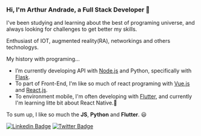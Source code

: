 ### Hi, I'm Arthur Andrade, a Full Stack Developer 👋
I've been studying and learning about the best of programing universe, and always looking for challenges to get better my skills.

Enthusiast of IOT, augmented reality(RA), networkings and others technologys.

My history with programing...
- I’m currently developing API with [Node.js](https://nodejs.org/en/) and Python, specifically with [Flask](https://flask.palletsprojects.com/en/1.1.x/).
- To part of Front-End, I'm like so much of react programing with [Vue.js](https://vuejs.org/) and [React.js](https://reactjs.org/).
- To environment mobile, I'm often developing with [Flutter](https://flutter.dev/), and currently I'm learning litte bit about React Native.:iphone:

To sum up, I like so much the **JS**, **Python** and **Flutter**. :smiley:

[![Linkedin Badge](https://img.shields.io/badge/-Arthur%20Andrade-blue?style=flat-square&logo=Linkedin&logoColor=white&link=https://www.linkedin.com/in/arthur-andrade-971887153/)](https://www.linkedin.com/in/arthur-andrade-971887153/)
[![Twitter Badge](https://img.shields.io/badge/-@ArthurA32523162-blue?style=flat-square&labelColor=blue&logo=twitter&logoColor=white&link=https://twitter.com/ArthurA32523162)](https://twitter.com/ArthurA32523162) 
